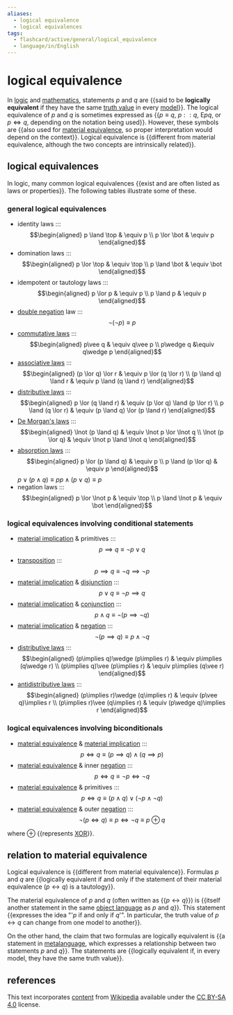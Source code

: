 ```yaml
---
aliases:
  - logical equivalence
  - logical equivalences
tags:
  - flashcard/active/general/logical_equivalence
  - language/in/English
---
```


# logical equivalence

In [logic](logic.md) and [mathematics](mathematics.md), statements $p$ and $q$ are {{said to be __logically equivalent__ if they have the same [truth value](truth%20value.md) in every [model](structure%20(mathematical%20logic).md)}}. The logical equivalence of $p$ and $q$ is sometimes expressed as {{$p\equiv q$, $p : : q$, ${\textsf {E} }pq$, or $p\iff q$, depending on the notation being used}}. However, these symbols are {{also used for [material equivalence](if%20and%20only%20if.md), so proper interpretation would depend on the context}}. Logical equivalence is {{different from material equivalence, although the two concepts are intrinsically related}}.

## logical equivalences

In logic, many common logical equivalences {{exist and are often listed as laws or properties}}. The following tables illustrate some of these.

### general logical equivalences

- identity laws ::: $$\begin{aligned} p \land \top & \equiv p \\ p \lor \bot & \equiv p \end{aligned}$$
- domination laws ::: $$\begin{aligned} p \lor \top & \equiv \top \\ p \land \bot & \equiv \bot \end{aligned}$$
- idempotent or tautology laws ::: $$\begin{aligned} p \lor p & \equiv p \\ p \land p & \equiv p \end{aligned}$$
- [double negation](double%20negation.md) law ::: $$\neg (\neg p)\equiv p$$
- [commutative laws](commutative%20property.md) ::: $$\begin{aligned} p\vee q & \equiv q\vee p \\ p\wedge q &\equiv q\wedge p \end{aligned}$$
- [associative laws](associative%20property.md) ::: $$\begin{aligned} (p \lor q) \lor r & \equiv p \lor (q \lor r) \\ (p \land q) \land r & \equiv p \land (q \land r) \end{aligned}$$
- [distributive laws](distributive%20property.md) ::: $$\begin{aligned} p \lor (q \land r) & \equiv (p \lor q) \land (p \lor r) \\ p \land (q \lor r) & \equiv (p \land q) \lor (p \land r) \end{aligned}$$
- [De Morgan's laws](De%20Morgan's%20laws.md) ::: $$\begin{aligned} \lnot (p \land q) & \equiv \lnot p \lor \lnot q \\ \lnot (p \lor q) & \equiv \lnot p \land \lnot q \end{aligned}$$
- [absorption laws](absorption%20law.md) ::: $$\begin{aligned} p \lor (p \land q) & \equiv p \\ p \land (p \lor q) & \equiv p \end{aligned}$$
$p\vee (p\wedge q)\equiv p$$p\wedge (p\vee q)\equiv p$
- negation laws ::: $$\begin{aligned} p \lor \lnot p & \equiv \top \\ p \land \lnot p & \equiv \bot \end{aligned}$$

### logical equivalences involving conditional statements

- [material implication](material%20implication%20(rule%20of%20inference).md) & primitives ::: $$p\implies q\equiv \neg p\vee q$$
- [transposition](contraposition.md) ::: $$p\implies q\equiv \neg q\implies \neg p$$
- [material implication](material%20implication%20(rule%20of%20inference).md) & [disjunction](logical%20disjunction.md) ::: $$p\vee q\equiv \neg p\implies q$$
- [material implication](material%20implication%20(rule%20of%20inference).md) & [conjunction](logical%20conjunction.md) ::: $$p\wedge q\equiv \neg (p\implies \neg q)$$
- [material implication](material%20implication%20(rule%20of%20inference).md) & [negation](negation.md) ::: $$\neg (p\implies q)\equiv p\wedge \neg q$$
- [distributive laws](distributive%20property.md) ::: $$\begin{aligned} (p\implies q)\wedge (p\implies r) & \equiv p\implies (q\wedge r) \\ (p\implies q)\vee (p\implies r) & \equiv p\implies (q\vee r) \end{aligned}$$
- [antidistributive laws](distributive%20property.md) ::: $$\begin{aligned} (p\implies r)\wedge (q\implies r) & \equiv (p\vee q)\implies r \\ (p\implies r)\vee (q\implies r) & \equiv (p\wedge q)\implies r \end{aligned}$$

### logical equivalences involving biconditionals

- [material equivalence](if%20and%20only%20if.md) & [material implication](material%20implication%20(rule%20of%20inference).md) ::: $$p\iff q\equiv (p\implies q)\wedge (q\implies p)$$
- [material equivalence](if%20and%20only%20if.md) & inner [negation](negation.md) ::: $$p\iff q\equiv \neg p\iff \neg q$$
- [material equivalence](if%20and%20only%20if.md) & primitives ::: $$p\iff q\equiv (p\wedge q)\vee (\neg p\wedge \neg q)$$
- [material equivalence](if%20and%20only%20if.md) & outer [negation](negation.md) ::: $$\neg (p\iff q)\equiv p\iff \neg q\equiv p\oplus q$$

where $\oplus$ {{represents [XOR](exclusive%20or.md)}}.

## relation to material equivalence

Logical equivalence is {{different from material equivalence}}. Formulas $p$ and $q$ are {{logically equivalent if and only if the statement of their material equivalence ($p\leftrightarrow q$) is a tautology}}.

The material equivalence of $p$ and $q$ (often written as {{$p\leftrightarrow q$}}) is {{itself another statement in the same [object language](formal%20system.md) as $p$ and $q$}}. This statement {{expresses the idea "'$p$ if and only if $q$'". In particular, the truth value of $p\leftrightarrow q$ can change from one model to another}}.

On the other hand, the claim that two formulas are logically equivalent is {{a statement in [metalanguage](metalanguage.md), which expresses a relationship between two statements $p$ and $q$}}. The statements are {{logically equivalent if, in every model, they have the same truth value}}.

## references

This text incorporates [content](https://en.wikipedia.org/wiki/logical_equivalence) from [Wikipedia](Wikipedia.md) available under the [CC BY-SA 4.0](https://creativecommons.org/licenses/by-sa/4.0/) license.
